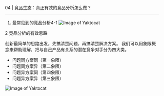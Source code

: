 04 | 竞品生态：真正有效的竞品分析怎么做？ 

---
1. 最常见到的竞品分析4-1
![Image of Yaktocat](310_摘录/产品/苏杰的产品创新课/img/4-1.png)

2 竞品分析的有效思路

创新最简单的思路出发，先搞清楚问题，再搞清楚解决方案。
我们可以用象限概念来帮助理解，把与自己产品有关系的潜在竞争对手分为四大类，
- 问题同方案同（第一象限）
- 问题同方案异（第二象限）
- 问题异方案同（第四象限）
- 问题异方案异（第三象限）

![Image of Yaktocat](310_摘录/产品/苏杰的产品创新课/img/4-2.png)